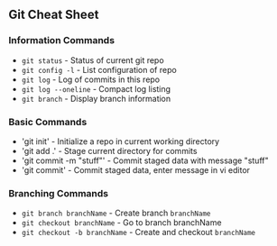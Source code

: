 ## Git Cheat Sheet

### Information Commands
* `git status` - Status of current git repo
* `git config -l` - List configuration of repo
* `git log` - Log of commits in this repo
* `git log --oneline` - Compact log listing
* `git branch` - Display branch information

### Basic Commands
* 'git init' - Initialize a repo in current working directory
* 'git add .' - Stage current directory for commits
* 'git commit -m "stuff"' - Commit staged data with message "stuff"
* 'git commit' - Commit staged data, enter message in vi editor

### Branching Commands
* `git branch branchName` - Create branch `branchName`
* `git checkout branchName` - Go to branch branchName
* `git checkout -b branchName` - Create and checkout `branchName`
